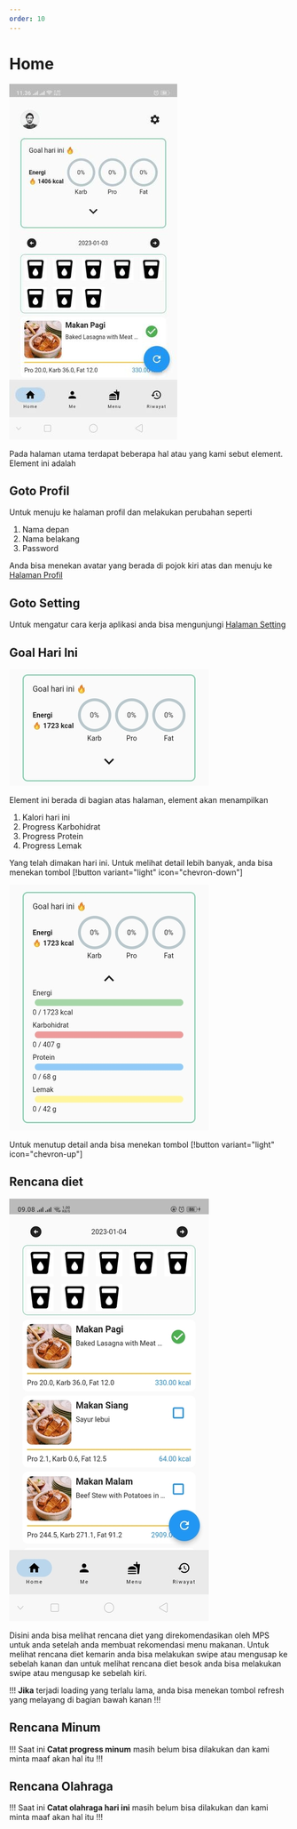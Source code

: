 ```yaml
---
order: 10
---
```


# Home

![Halaman Home](../../static/images/mobile-app/home.jpg)

Pada halaman utama terdapat beberapa hal atau yang kami sebut element. Element ini adalah

## Goto Profil

Untuk menuju ke halaman profil dan melakukan perubahan seperti

1. Nama depan
2. Nama belakang
3. Password

Anda bisa menekan avatar yang berada di pojok kiri atas dan menuju ke [Halaman Profil](profil_page.md)

## Goto Setting

Untuk mengatur cara kerja aplikasi anda bisa mengunjungi [Halaman Setting](setting_page.md)

## Goal Hari Ini

![goal hari ini](../../static/images/mobile-app/goal-hari-ini.jpg)

Element ini berada di bagian atas halaman, element akan menampilkan

1. Kalori hari ini
2. Progress Karbohidrat
3. Progress Protein
4. Progress Lemak

Yang telah dimakan hari ini. Untuk melihat detail lebih banyak, anda bisa menekan tombol [!button variant="light" icon="chevron-down"]

![goal hari ini](../../static/images/mobile-app/goal-hari-ini-detail.jpg)

Untuk menutup detail anda bisa menekan tombol [!button variant="light" icon="chevron-up"]

## Rencana diet

![rencana diet](../../static/images/mobile-app/rencana-diet.jpg)

Disini anda bisa melihat rencana diet yang direkomendasikan oleh MPS untuk anda setelah anda membuat rekomendasi menu makanan. Untuk melihat rencana diet kemarin anda bisa melakukan swipe atau mengusap ke sebelah kanan dan untuk melihat rencana diet besok anda bisa melakukan swipe atau mengusap ke sebelah kiri.

!!!
**Jika** terjadi loading yang terlalu lama, anda bisa menekan tombol refresh yang melayang di bagian bawah kanan
!!!

## Rencana Minum

!!!
Saat ini **Catat progress minum** masih belum bisa dilakukan dan kami minta maaf akan hal itu
!!!

## Rencana Olahraga

!!!
Saat ini **Catat olahraga hari ini** masih belum bisa dilakukan dan kami minta maaf akan hal itu
!!!
